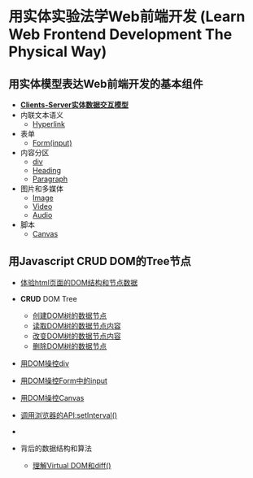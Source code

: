 # 用实体实验法学Web前端开发 (Learn Web Frontend Development The Physical Way)

## 用实体模型表达Web前端开发的基本组件

- [**Clients-Server实体数据交互模型**](/chapters/用实体模型表达Web前端开发的基本组件/Clients-Server实体数据交互模型.md)
- 内联文本语义
	- [Hyperlink](/chapters/用实体模型表达Web前端开发的基本组件/Hyperlink.md)
- 表单
	- [Form(input)](/chapters/用实体模型表达Web前端开发的基本组件/Form(input).md)
- 内容分区
	- [div](/chapters/用实体模型表达Web前端开发的基本组件/div.md)
	- [Heading](/chapters/用实体模型表达Web前端开发的基本组件/Heading.md)
	- [Paragraph](/chapters/用实体模型表达Web前端开发的基本组件/Paragraph.md)
- 图片和多媒体
	- [Image](/chapters/用实体模型表达Web前端开发的基本组件/Image.md)
	- [Video](/chapters/用实体模型表达Web前端开发的基本组件/Video.md)
	- [Audio](/chapters/用实体模型表达Web前端开发的基本组件/Audio.md)
- 脚本
	- [Canvas](/chapters/用实体模型表达Web前端开发的基本组件/Canvas.md)


## 用Javascript CRUD DOM的Tree节点

- [体验html页面的DOM结构和节点数据](/用Javascript-CRUD-DOM的Tree节点/体验html页面的DOM结构和节点数据.md)
- **CRUD** DOM Tree
	- [创建DOM树的数据节点](/chapters/用Javascript-CRUD-DOM的Tree节点/创建DOM树的数据节点.md)
	- [读取DOM树的数据节点内容](/chapters/用Javascript-CRUD-DOM的Tree节点/读取DOM树的数据节点内容.md)
	- [改变DOM树的数据节点内容](/chapters/用Javascript-CRUD-DOM的Tree节点/改变DOM树的数据节点内容.md)
	- [删除DOM树的数据节点](/chapters/用Javascript-CRUD-DOM的Tree节点/删除DOM树的数据节点.md)
- [用DOM操控div](/chapters/用Javascript-CRUD-DOM的Tree节点/用DOM操控div.md)
- [用DOM操控Form中的input](/chapters/用Javascript-CRUD-DOM的Tree节点/用DOM操控Form中的input.md)
- [用DOM操控Canvas](/chapters/用Javascript-CRUD-DOM的Tree节点/用DOM操控Canvas.md)
- [调用浏览器的API:setInterval()](/chapters/用Javascript-CRUD-DOM的Tree节点/调用浏览器的API-setInterval().md)

- 
- 背后的数据结构和算法
  
  - [理解Virtual DOM和diff()](/chapters/vue.js核心逻辑/理解Virtual_DOM和diff().md)

